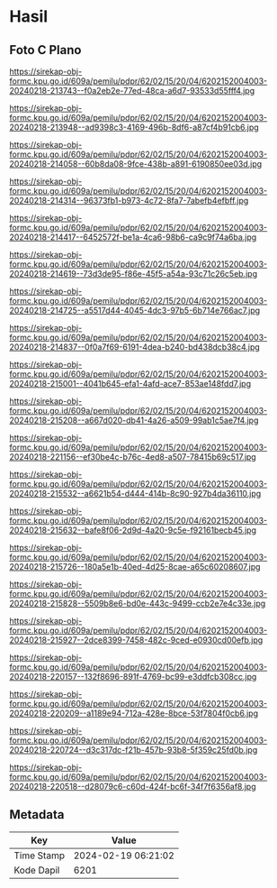 # Hasil

## Foto C Plano

https://sirekap-obj-formc.kpu.go.id/609a/pemilu/pdpr/62/02/15/20/04/6202152004003-20240218-213743--f0a2eb2e-77ed-48ca-a6d7-93533d55fff4.jpg

https://sirekap-obj-formc.kpu.go.id/609a/pemilu/pdpr/62/02/15/20/04/6202152004003-20240218-213948--ad9398c3-4169-496b-8df6-a87cf4b91cb6.jpg

https://sirekap-obj-formc.kpu.go.id/609a/pemilu/pdpr/62/02/15/20/04/6202152004003-20240218-214058--60b8da08-9fce-438b-a891-6190850ee03d.jpg

https://sirekap-obj-formc.kpu.go.id/609a/pemilu/pdpr/62/02/15/20/04/6202152004003-20240218-214314--96373fb1-b973-4c72-8fa7-7abefb4efbff.jpg

https://sirekap-obj-formc.kpu.go.id/609a/pemilu/pdpr/62/02/15/20/04/6202152004003-20240218-214417--6452572f-be1a-4ca6-98b6-ca9c9f74a6ba.jpg

https://sirekap-obj-formc.kpu.go.id/609a/pemilu/pdpr/62/02/15/20/04/6202152004003-20240218-214619--73d3de95-f86e-45f5-a54a-93c71c26c5eb.jpg

https://sirekap-obj-formc.kpu.go.id/609a/pemilu/pdpr/62/02/15/20/04/6202152004003-20240218-214725--a5517d44-4045-4dc3-97b5-6b714e766ac7.jpg

https://sirekap-obj-formc.kpu.go.id/609a/pemilu/pdpr/62/02/15/20/04/6202152004003-20240218-214837--0f0a7f69-6191-4dea-b240-bd438dcb38c4.jpg

https://sirekap-obj-formc.kpu.go.id/609a/pemilu/pdpr/62/02/15/20/04/6202152004003-20240218-215001--4041b645-efa1-4afd-ace7-853ae148fdd7.jpg

https://sirekap-obj-formc.kpu.go.id/609a/pemilu/pdpr/62/02/15/20/04/6202152004003-20240218-215208--a667d020-db41-4a26-a509-99ab1c5ae7f4.jpg

https://sirekap-obj-formc.kpu.go.id/609a/pemilu/pdpr/62/02/15/20/04/6202152004003-20240218-221156--ef30be4c-b76c-4ed8-a507-78415b69c517.jpg

https://sirekap-obj-formc.kpu.go.id/609a/pemilu/pdpr/62/02/15/20/04/6202152004003-20240218-215532--a6621b54-d444-414b-8c90-927b4da36110.jpg

https://sirekap-obj-formc.kpu.go.id/609a/pemilu/pdpr/62/02/15/20/04/6202152004003-20240218-215632--bafe8f06-2d9d-4a20-9c5e-f92161becb45.jpg

https://sirekap-obj-formc.kpu.go.id/609a/pemilu/pdpr/62/02/15/20/04/6202152004003-20240218-215726--180a5e1b-40ed-4d25-8cae-a65c60208607.jpg

https://sirekap-obj-formc.kpu.go.id/609a/pemilu/pdpr/62/02/15/20/04/6202152004003-20240218-215828--5509b8e6-bd0e-443c-9499-ccb2e7e4c33e.jpg

https://sirekap-obj-formc.kpu.go.id/609a/pemilu/pdpr/62/02/15/20/04/6202152004003-20240218-215927--2dce8399-7458-482c-9ced-e0930cd00efb.jpg

https://sirekap-obj-formc.kpu.go.id/609a/pemilu/pdpr/62/02/15/20/04/6202152004003-20240218-220157--132f8696-891f-4769-bc99-e3ddfcb308cc.jpg

https://sirekap-obj-formc.kpu.go.id/609a/pemilu/pdpr/62/02/15/20/04/6202152004003-20240218-220209--a1189e94-712a-428e-8bce-53f7804f0cb6.jpg

https://sirekap-obj-formc.kpu.go.id/609a/pemilu/pdpr/62/02/15/20/04/6202152004003-20240218-220724--d3c317dc-f21b-457b-93b8-5f359c25fd0b.jpg

https://sirekap-obj-formc.kpu.go.id/609a/pemilu/pdpr/62/02/15/20/04/6202152004003-20240218-220518--d28079c6-c60d-424f-bc6f-34f7f6356af8.jpg


## Metadata

| Key        | Value               |
| ---------- | ------------------- |
| Time Stamp | 2024-02-19 06:21:02 |
| Kode Dapil | 6201                |



